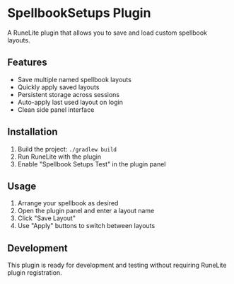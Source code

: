 # SpellbookSetups Plugin

A RuneLite plugin that allows you to save and load custom spellbook layouts.

## Features

- Save multiple named spellbook layouts
- Quickly apply saved layouts
- Persistent storage across sessions
- Auto-apply last used layout on login
- Clean side panel interface

## Installation

1. Build the project: `./gradlew build`
2. Run RuneLite with the plugin
3. Enable "Spellbook Setups Test" in the plugin panel

## Usage

1. Arrange your spellbook as desired
2. Open the plugin panel and enter a layout name
3. Click "Save Layout"
4. Use "Apply" buttons to switch between layouts

## Development

This plugin is ready for development and testing without requiring RuneLite plugin registration.
